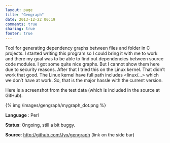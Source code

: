 ```yaml
---
layout: page
title: "Gengraph"
date: 2013-12-22 00:19
comments: true
sharing: true
footer: true
---
```

Tool for generating dependency graphs between files and folder in C projects. I
started writing this program so I could bring it with me to work and there my
goal was to be able to find out dependencies between source code modules. I got
some quite nice graphs. But I cannot show them here due to security reasons.
After that I tried this on the Linux kernel. That didn’t work that good. The
Linux kernel have full path includes <linux/…> which we don’t have at work. So,
that is the major hassle with the current version.

Here is  a screenshot from the test data (which is included in the source at GitHub).

{% img /images/gengraph/mygraph_dot.png %}

**Language** : Perl

**Status**: Ongoing, still a bit buggy.

**Source**: http://github.com/Jyx/gengraph (link on the side bar)

